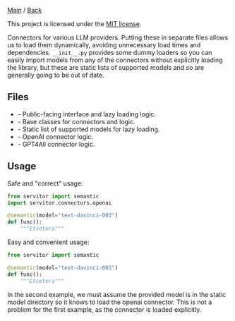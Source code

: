 [Main](../../../) / [Back](../)

This project is licensed under the [MIT license](../../../LICENSE).

Connectors for various LLM providers. Putting these in separate files allows us to load them dynamically, avoiding unnecessary load times and dependencies. `__init__.py` provides some dummy loaders so you can easily import models from any of the connectors without explicitly loading the library, but these are static lists of supported models and so are generally going to be out of date.

## Files
* [](__init__.py) - Public-facing interface and lazy loading logic.
* [](connector.py) - Base classes for connectors and logic.
* [](models.py) - Static list of supported models for lazy loading.
* [](openai.py) - OpenAI connector logic.
* [](gpt4all.py) - GPT4All connector logic.

## Usage

Safe and "correct" usage:
```python
from servitor import semantic
import servitor.connectors.openai

@semantic(model="text-davinci-003")
def func():
	"""Etcetera"""
```

Easy and convenient usage:
```python
from servitor import semantic

@semantic(model="text-davinci-003")
def func():
	"""Etcetera"""
```

In the second example, we must assume the provided model is in the static model directory so it knows to load the openai connector. This is not a problem for the first example, as the connector is loaded explicitly.